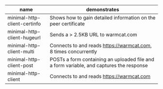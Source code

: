 |name|demonstrates|
---|---
minimal-http-client-certinfo|Shows how to gain detailed information on the peer certificate
minimal-http-client-hugeurl|Sends a > 2.5KB URL to warmcat.com
minimal-http-client-multi|Connects to and reads https://warmcat.com, 8 times concurrently
minimal-http-client-post|POSTs a form containing an uploaded file and a form variable, and captures the response
minimal-http-client|Connects to and reads https://warmcat.com
